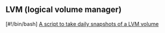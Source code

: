 ## LVM (logical volume manager)


[#!/bin/bash] [A script to take daily snapshots of a LVM volume](snapshot_daily_logical_volume.md)
